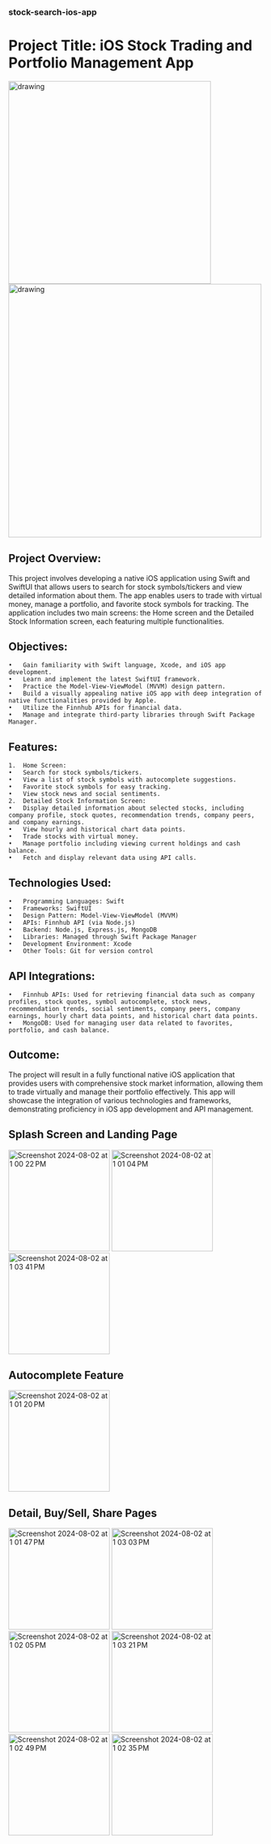 ### stock-search-ios-app
# Project Title: iOS Stock Trading and Portfolio Management App
<img src="https://github.com/user-attachments/assets/8415e4d2-2cfb-460d-b2ac-599132799017" alt="drawing" width="400"/>
<img src="https://github.com/user-attachments/assets/c3ad6492-464d-4360-b26c-9c15a5aaa42b" alt="drawing" width="500"/>

## Project Overview:
This project involves developing a native iOS application using Swift and SwiftUI that allows users to search for stock symbols/tickers and view detailed information about them. The app enables users to trade with virtual money, manage a portfolio, and favorite stock symbols for tracking. The application includes two main screens: the Home screen and the Detailed Stock Information screen, each featuring multiple functionalities.

## Objectives:

	•	Gain familiarity with Swift language, Xcode, and iOS app development.
	•	Learn and implement the latest SwiftUI framework.
	•	Practice the Model-View-ViewModel (MVVM) design pattern.
	•	Build a visually appealing native iOS app with deep integration of native functionalities provided by Apple.
	•	Utilize the Finnhub APIs for financial data.
	•	Manage and integrate third-party libraries through Swift Package Manager.

## Features:

	1.	Home Screen:
  	•	Search for stock symbols/tickers.
  	•	View a list of stock symbols with autocomplete suggestions.
  	•	Favorite stock symbols for easy tracking.
  	•	View stock news and social sentiments.
	2.	Detailed Stock Information Screen:
  	•	Display detailed information about selected stocks, including company profile, stock quotes, recommendation trends, company peers, and company earnings.
  	•	View hourly and historical chart data points.
  	•	Trade stocks with virtual money.
  	•	Manage portfolio including viewing current holdings and cash balance.
  	•	Fetch and display relevant data using API calls.

## Technologies Used:

	•	Programming Languages: Swift
	•	Frameworks: SwiftUI
	•	Design Pattern: Model-View-ViewModel (MVVM)
	•	APIs: Finnhub API (via Node.js)
	•	Backend: Node.js, Express.js, MongoDB
	•	Libraries: Managed through Swift Package Manager
	•	Development Environment: Xcode
	•	Other Tools: Git for version control

## API Integrations:

	•	Finnhub APIs: Used for retrieving financial data such as company profiles, stock quotes, symbol autocomplete, stock news, recommendation trends, social sentiments, company peers, company earnings, hourly chart data points, and historical chart data points.
	•	MongoDB: Used for managing user data related to favorites, portfolio, and cash balance.

## Outcome:
The project will result in a fully functional native iOS application that provides users with comprehensive stock market information, allowing them to trade virtually and manage their portfolio effectively. This app will showcase the integration of various technologies and frameworks, demonstrating proficiency in iOS app development and API management.

## Splash Screen and Landing Page
<img width="200" alt="Screenshot 2024-08-02 at 1 00 22 PM" src="https://github.com/user-attachments/assets/d3a68eec-d4d8-4870-a0dd-3c8cca39363b">
<img width="200" alt="Screenshot 2024-08-02 at 1 01 04 PM" src="https://github.com/user-attachments/assets/11a4d73e-dd4e-4d9c-8cb0-49f40b264fe2">
<img width="200" alt="Screenshot 2024-08-02 at 1 03 41 PM" src="https://github.com/user-attachments/assets/73825adb-5485-49b7-971b-1a47d8abd4a5">

## Autocomplete Feature
<img width="200" alt="Screenshot 2024-08-02 at 1 01 20 PM" src="https://github.com/user-attachments/assets/acf215c2-3f0c-4141-8650-d8d57396a651">

## Detail, Buy/Sell, Share Pages
<img width="200" alt="Screenshot 2024-08-02 at 1 01 47 PM" src="https://github.com/user-attachments/assets/11c0e85a-1368-4a3a-aaac-4a8384dc0d85">
<img width="200" alt="Screenshot 2024-08-02 at 1 03 03 PM" src="https://github.com/user-attachments/assets/b9f65d72-af1b-49e7-aa22-4c283978c7d7">
<img width="200" alt="Screenshot 2024-08-02 at 1 02 05 PM" src="https://github.com/user-attachments/assets/35bff5b8-b738-4579-b5be-34daa6debd02">
<img width="200" alt="Screenshot 2024-08-02 at 1 03 21 PM" src="https://github.com/user-attachments/assets/124ca539-3022-4753-b061-7f21c9011ae3">
<img width="200" alt="Screenshot 2024-08-02 at 1 02 49 PM" src="https://github.com/user-attachments/assets/328d1913-4678-4968-bc02-32bb62572903">
<img width="200" alt="Screenshot 2024-08-02 at 1 02 35 PM" src="https://github.com/user-attachments/assets/31366a43-a0be-4c3c-a534-ecf777f597e1">







